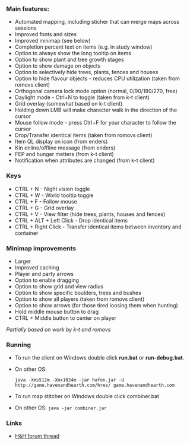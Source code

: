 ### Main features:

* Automated mapping, including sticher that can merge maps across sessions
* Improved fonts and sizes
* Improved minimap (see below)
* Completion percent text on items (e.g. in study window)
* Option to always show the long tooltip on items
* Option to show plant and tree growth stages
* Option to show damage on objects
* Option to selectively hide trees, plants, fences and houses
* Option to hide flavour objects - reduces CPU utilization (taken from romovs client)
* Orthogonal camera lock mode option (normal, 0/90/180/270, free)
* Daylight mode - Ctrl+N to toggle (taken from k-t client)
* Grid overlay (somewhat based on k-t client)
* Holding down LMB will make character walk in the direction of the cursor
* Mouse follow mode - press Ctrl+F for your character to follow the cursor
* Drop/Transfer identical items (taken from romovs client)
* Item QL display on icon (from enders)
* Kin online/offline message (from enders)
* FEP and hunger metters (from k-t client)
* Notification when attributes are changed (from k-t client)


### Keys
* CTRL + N - Night vision toggle
* CTRL + W - World tooltip toggle
* CTRL + F - Follow mouse
* CTRL + G - Grid overlay
* CTRL + V - View filter (hide trees, plants, houses and fences)
* CTRL + ALT + Left Click - Drop identical items
* CTRL + Right Click - Transfer identical items between inventory and container

### Minimap improvements
* Larger
* Improved caching
* Player and party arrows
* Option to enable dragging
* Option to show grid and view radius
* Option to show specific boulders, trees and bushes
* Option to show all players (taken from romovs client)
* Option to show arrows (for those tired loosing them when hunting)
* Hold middle mouse button to drag
* CTRL + Middle button to center on player

*Partially based on work by k-t and romovs*

### Running

* To run the client on Windows double click **run.bat** or **run-debug.bat**.
* On other OS: 
  
  ```java -Xms512m -Xmx1024m -jar hafen.jar -U http://game.havenandhearth.com/hres/ game.havenandhearth.com```

* To run map stitcher on Windows double click combiner.bat 
* On other OS: ```java -jar combiner.jar```

### Links

* [H&H forum thread](http://www.havenandhearth.com/forum/viewtopic.php?f=49&t=40945)
